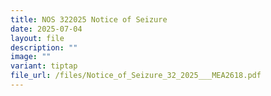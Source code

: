 ```yaml
---
title: NOS 322025 Notice of Seizure
date: 2025-07-04
layout: file
description: ""
image: ""
variant: tiptap
file_url: /files/Notice_of_Seizure_32_2025___MEA2618.pdf
---
```

